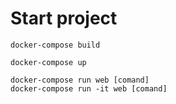 # Start project

```
docker-compose build
```

```
docker-compose up
```

```
docker-compose run web [comand]
docker-compose run -it web [comand]
```